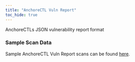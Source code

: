 ```yaml
---
title: "AnchoreCTL Vuln Report"
toc_hide: true
---
```

AnchoreCTLs JSON vulnerability report format

### Sample Scan Data
Sample AnchoreCTL Vuln Report scans can be found [here](https://github.com/DefectDojo/django-DefectDojo/tree/master/unittests/scans/anchorectl_vulns).
